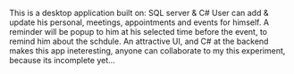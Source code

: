 This is a desktop application built on:
SQL server & 
C#
User can add & update his personal, meetings, appointments and events for himself. A reminder will be popup to him at his selected time before the event, to remind him about the schdule.
An attractive UI, and C# at the backend makes this app ineteresting, anyone can collaborate to my this experiment, because its incomplete yet...
